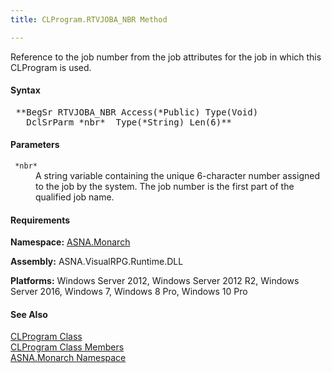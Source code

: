 ```yaml
---
title: CLProgram.RTVJOBA_NBR Method

---
```


Reference to the job number from the job attributes for the job in which this CLProgram is used.

#### Syntax
<pre class="syntax"> **BegSr RTVJOBA_NBR Access(*Public) Type(Void)
   DclSrParm *nbr*  Type(*String) Len(6)**       </pre>

#### Parameters
<dl>
        <dt>
          <code> *nbr* </code>
        </dt>
        <dd>A string variable containing the unique 6-character
        number assigned to the job by the system. The job number is
        the first part of the qualified job name.</dd>
</dl>

<!-- start -->

#### Requirements
**Namespace:** [ASNA.Monarch](monarch-namespace.html)

**Assembly:** ASNA.VisualRPG.Runtime.DLL 

**Platforms:** Windows Server 2012, Windows Server 2012 R2, Windows Server 2016, Windows 7, Windows 8 Pro, Windows 10 Pro
<!-- end -->      

#### See Also
[CLProgram Class](clprogram-class.html) <br clear="none" /> [ CLProgram Class Members](clprogram-class-members.html) <br clear="none" /> [ASNA.Monarch Namespace](monarch-namespace.html) 
